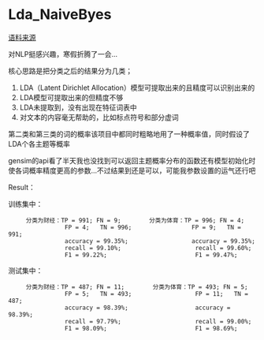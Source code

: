 # Lda_NaiveByes
[语料来源](https://github.com/CallMeJiaGu/WordSimilarityAnalogyData)<br />  

对NLP挺感兴趣，寒假折腾了一会...

核心思路是把分类之后的结果分为几类；
1. LDA（Latent Dirichlet Allocation）模型可提取出来的且精度可以识别出来的
2. LDA模型可提取出来的但精度不够
3. LDA未提取到，没有出现在特征词表中
4. 对文本的内容毫无帮助的，比如标点符号和部分虚词

第二类和第三类的词的概率该项目中都同时粗略地用了一种概率值，同时假设了LDA个各主题等概率

gensim的api看了半天我也没找到可以返回主题概率分布的函数还有模型初始化时使各词概率精度更高的参数...不过结果到还是可以，可能我参数设置的运气还行吧

Result：

  训练集中：
  
         分类为财经：TP = 991; FN = 9;        分类为体育：TP = 996; FN = 4;
                    FP = 4;   TN = 996;                 FP = 9;   TN = 991;
                    accuracy = 99.35%;                  accuracy = 99.35%;
                    recall = 99.10%;                     recall = 99.60%;
                    F1 = 99.22%;                         F1 = 99.47%;
                    
  测试集中：
  
         分类为财经：TP = 487; FN = 11;        分类为体育：TP = 493; FN = 5;
                    FP = 5;   TN = 493;                  FP = 11;   TN = 487;
                    accuracy = 98.39%;                   accuracy = 98.39%;
                    recall = 97.79%;                     recall = 99.00%;
                    F1 = 98.09%;                         F1 = 98.69%;             


